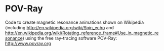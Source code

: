 # POV-Ray
Code to create magnetic resonance animations shown on Wikipedia (including http://en.wikipedia.org/wiki/Spin_echo and
http://en.wikipedia.org/wiki/Rotating_reference_frame#Use_in_magnetic_resonance) using the free ray-tracing software POV-Ray: http://www.povray.org 
